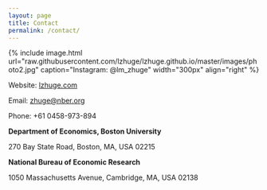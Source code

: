 ```yaml
---
layout: page
title: Contact
permalink: /contact/
---
```


{% include image.html url="raw.githubusercontent.com/lzhuge/lzhuge.github.io/master/images/photo2.jpg" caption="Instagram: @lm_zhuge" width="300px" align="right" %}

Website: [lzhuge.com]

Email: [zhuge@nber.org]

Phone: +61 0458-973-894

**Department of Economics, Boston University**

270 Bay State Road, Boston, MA, USA 02215

**National Bureau of Economic Research**

1050 Massachusetts Avenue, Cambridge, MA, USA 02138

[lzhuge.com]: https://www.lzhuge.com

[zhuge@nber.org]: mailto:zhuge@nber.org

[@lm_zhuge]: https://www.instagram.com/lm_zhuge/

